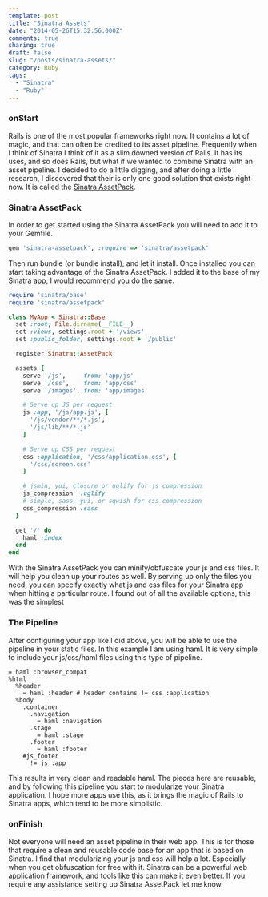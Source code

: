```yaml
---
template: post
title: "Sinatra Assets"
date: "2014-05-26T15:32:56.000Z"
comments: true
sharing: true
draft: false
slug: "/posts/sinatra-assets/"
category: Ruby
tags:
  - "Sinatra"
  - "Ruby"
---
```


### onStart
Rails is one of the most popular frameworks right now. It contains a lot of magic, and that can often be credited to its asset pipeline. Frequently when I think of Sinatra I think of it as a slim downed version of Rails. It has its uses, and so does Rails, but what if we wanted to combine Sinatra with an asset pipeline. I decided to do a little digging, and after doing a little research, I discovered that their is only one good solution that exists right now. It is called the [Sinatra AssetPack](https://github.com/rstacruz/sinatra-assetpack).

### Sinatra AssetPack
In order to get started using the Sinatra AssetPack you will need to add it to your Gemfile.

```ruby Gemfile
gem 'sinatra-assetpack', :require => 'sinatra/assetpack'
```

Then run bundle (or bundle install), and let it install. Once installed you can start taking advantage of the Sinatra AssetPack. I added it to the base of my Sinatra app, I would recommend you do the same.

```ruby Base
require 'sinatra/base'
require 'sinatra/assetpack'

class MyApp < Sinatra::Base
  set :root, File.dirname(__FILE__)
  set :views, settings.root + '/views'
  set :public_folder, settings.root + '/public'

  register Sinatra::AssetPack

  assets {
    serve '/js',     from: 'app/js'
    serve '/css',    from: 'app/css'
    serve '/images', from: 'app/images'

    # Serve up JS per request
    js :app, '/js/app.js', [
      '/js/vendor/**/*.js',
      '/js/lib/**/*.js'
    ]

    # Serve up CSS per request
    css :application, '/css/application.css', [
      '/css/screen.css'
    ]

    # jsmin, yui, closure or uglify for js compression
    js_compression  :uglify
    # simple, sass, yui, or sqwish for css compression
    css_compression :sass
  }

  get '/' do
    haml :index
  end
end
```

With the Sinatra AssetPack you can minify/obfuscate your js and css files. It will help you clean up your routes as well. By serving up only the files you need, you can specify exactly what js and css files for your Sinatra app when hitting a particular route. I found out of all the available options, this was the simplest


### The Pipeline
After configuring your app like I did above, you will be able to use the pipeline in your static files. In this example I am using haml. It is very simple to include your js/css/haml files using this type of pipeline.

```haml Index
= haml :browser_compat
%html
  %header
    = haml :header # header contains != css :application
  %body
    .container
      .navigation
        = haml :navigation
      .stage
        = haml :stage
      .footer
        = haml :footer
    #js_footer
      != js :app
```

This results in very clean and readable haml. The pieces here are reusable, and by following this pipeline you start to modularize your Sinatra application. I hope more apps use this, as it brings the magic of Rails to Sinatra apps, which tend to be more simplistic.

### onFinish
Not everyone will need an asset pipeline in their web app. This is for those that require a clean and reusable code base for an app that is based on Sinatra. I find that modularizing your js and css will help a lot. Especially when you get obfuscation for free with it. Sinatra can be a powerful web application framework, and tools like this can make it even better. If you require any assistance setting up Sinatra AssetPack let me know.
